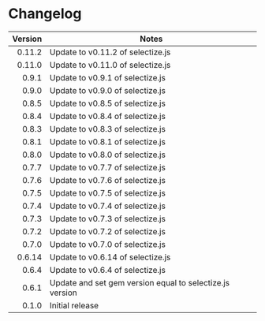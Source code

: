 # Changelog

| Version  | Notes                                                       |
| --------:| ----------------------------------------------------------- |
|   0.11.2 | Update to v0.11.2 of selectize.js                           |
|   0.11.0 | Update to v0.11.0 of selectize.js                           |
|   0.9.1  | Update to v0.9.1 of selectize.js                            |
|   0.9.0  | Update to v0.9.0 of selectize.js                            |
|   0.8.5  | Update to v0.8.5 of selectize.js                            |
|   0.8.4  | Update to v0.8.4 of selectize.js                            |
|   0.8.3  | Update to v0.8.3 of selectize.js                            |
|   0.8.1  | Update to v0.8.1 of selectize.js                            |
|   0.8.0  | Update to v0.8.0 of selectize.js                            |
|   0.7.7  | Update to v0.7.7 of selectize.js                            |
|   0.7.6  | Update to v0.7.6 of selectize.js                            |
|   0.7.5  | Update to v0.7.5 of selectize.js                            |
|   0.7.4  | Update to v0.7.4 of selectize.js                            |
|   0.7.3  | Update to v0.7.3 of selectize.js                            |
|   0.7.2  | Update to v0.7.2 of selectize.js                            |
|   0.7.0  | Update to v0.7.0 of selectize.js                            |
|  0.6.14  | Update to v0.6.14 of selectize.js                           |
|   0.6.4  | Update to v0.6.4 of selectize.js                            |
|   0.6.1  | Update and set gem version equal to selectize.js version    |
|   0.1.0  | Initial release                                             |
